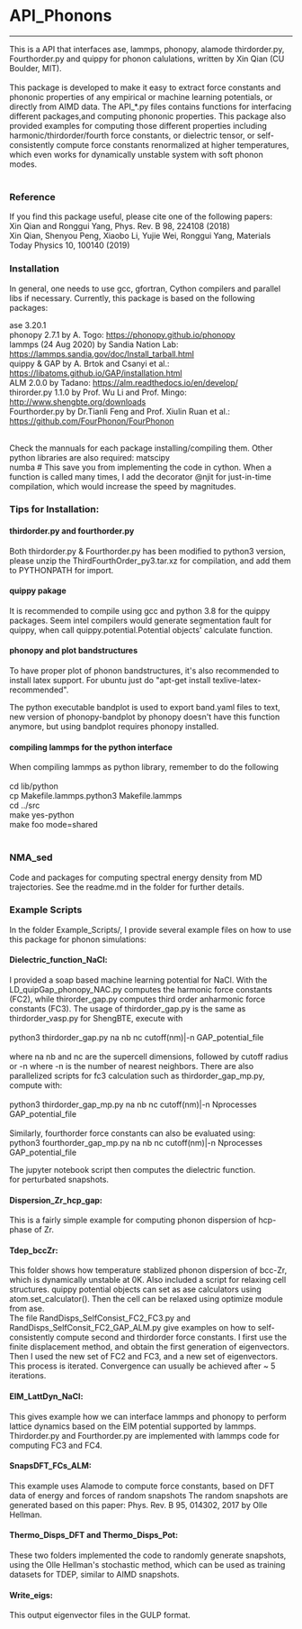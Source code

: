 # API_Phonons
----
This is a API that interfaces ase, lammps, phonopy, alamode thirdorder.py, Fourthorder.py and quippy for phonon calulations, written
by Xin Qian (CU Boulder, MIT). <br />
<br />
This package is developed to make it easy to extract  force constants and phononic properties of any 
empirical or machine learning potentials, or directly from AIMD data. The API_*.py files contains functions for interfacing 
different packages,and computing phononic properties. This package also provided examples  for computing those different properties including 
harmonic/thirdorder/fourth force constants, or dielectric tensor, or self-consistently compute force constants renormalized at higher temperatures, which even works
for dynamically unstable system with soft phonon modes. <br />
<br />

### Reference
If you find this package useful, please cite one of the following papers: <br /> 
Xin Qian and Ronggui Yang, Phys. Rev. B 98, 224108 (2018) <br />
Xin Qian, Shenyou Peng, Xiaobo Li, Yujie Wei, Ronggui Yang, Materials Today Physics 10, 100140 (2019) <br />

### Installation

In general, one needs to use gcc, gfortran, Cython compilers and parallel libs if necessary. 
Currently, this package is based on the following packages:<br />

ase 3.20.1<br /> 
phonopy 2.7.1 by A. Togo: https://phonopy.github.io/phonopy <br />
lammps (24 Aug 2020) by Sandia Nation Lab: https://lammps.sandia.gov/doc/Install_tarball.html<br />
quippy & GAP by A. Brtok and Csanyi et al.: https://libatoms.github.io/GAP/installation.html <br /> 
ALM 2.0.0 by Tadano: https://alm.readthedocs.io/en/develop/ <br />
thirorder.py 1.1.0 by Prof. Wu Li and Prof. Mingo: http://www.shengbte.org/downloads <br />
Fourthorder.py by Dr.Tianli Feng and Prof. Xiulin Ruan et al.: https://github.com/FourPhonon/FourPhonon<br />
<br />

Check the mannuals for each package installing/compiling them. 
Other python libraries are also required:
matscipy <br />
numba # This save you from implementing the code in cython. When a function is called many times,
I add the decorator @njit for just-in-time compilation, which would increase the speed by magnitudes.

### Tips for Installation:

#### thirdorder.py and fourthorder.py
Both thirdorder.py & Fourthorder.py has been modified to python3 version, please unzip the ThirdFourthOrder_py3.tar.xz
for compilation, and add them to PYTHONPATH for import.

#### quippy pakage
It is recommended to compile using gcc and python 3.8 for the quippy packages.
Seem intel compilers would generate segmentation fault for quippy, when call
quippy.potential.Potential objects' calculate function. 

#### phonopy and plot bandstructures
To have proper plot of phonon bandstructures, it's also recommended to install latex support. 
For ubuntu just do "apt-get install texlive-latex-recommended". 

The python executable bandplot is used to export band.yaml files to text, new version of 
phonopy-bandplot by phonopy doesn't have this function anymore, but using bandplot requires 
phonopy installed.

#### compiling lammps for the python interface
When compiling lammps as python library, remember to do the following <br />
<br />
cd lib/python<br />
cp Makefile.lammps.python3 Makefile.lammps<br />
cd ../src<br />
make yes-python<br />
make foo mode=shared<br />
<br />

### NMA_sed
Code and packages for computing spectral energy density from MD trajectories. See the readme.md in the folder for further details.

### Example Scripts

In the folder Example_Scripts/, I provide several example files on how to use this package for phonon simulations:<br />

#### Dielectric_function_NaCl:<br />
I provided a soap based machine learning potential for NaCl. With the LD_quipGap_phonopy_NAC.py computes the 
harmonic force constants (FC2), while thirorder_gap.py computes third order anharmonic force constants (FC3). The 
usage of thirdorder_gap.py is the same as thirdorder_vasp.py for ShengBTE, execute with <br />
<br />
python3 thirdorder_gap.py na nb nc cutoff(nm)|-n GAP_potential_file <br />
<br />
where na nb and nc are the supercell dimensions, followed by cutoff radius or -n where -n is the number of nearest
neighbors. There are also parallelized scripts for fc3 calculation such as thirdorder_gap_mp.py, compute with:<br />
<br />
python3 thirdorder_gap_mp.py na nb nc cutoff(nm)|-n Nprocesses GAP_potential_file <br />
<br />
Similarly, fourthorder force constants can also be evaluated using:
<br />
python3 fourthorder_gap_mp.py na nb nc cutoff(nm)|-n Nprocesses GAP_potential_file <br />

The jupyter notebook script then computes the dielectric function.  
for perturbated snapshots. 
<br />
#### Dispersion_Zr_hcp_gap:<br />
This is a fairly simple example for computing phonon dispersion of hcp-phase of Zr.
<br />

#### Tdep_bccZr:<br />
This folder shows how temperature stablized phonon dispersion of bcc-Zr, which 
is dynamically unstable at 0K. Also included a script for relaxing cell structures.
quippy potential objects can set as ase calculators using atom.set_calculator(). Then
the cell can be relaxed using optimize module from ase.
<br />
The file RandDisps_SelfConsist_FC2_FC3.py and RandDisps_SelfConsit_FC2_GAP_ALM.py give examples on how to self-consistently compute second 
and thirdorder force constants. I first use the finite displacement method, and obtain the first generation of eigenvectors. Then I used 
the new set of FC2 and FC3, and a new set of eigenvectors. This process is iterated. Convergence can usually be achieved after ~ 5 iterations.
<br />
#### EIM_LattDyn_NaCl:<br />
This gives example how we can interface lammps and phonopy to perform lattice dynamics based on the EIM potential supported
by lammps. Thirdorder.py and Fourthorder.py are implemented with lammps code for computing FC3 and FC4.
<br />
#### SnapsDFT_FCs_ALM:<br />
This example uses Alamode to compute force constants, based on DFT data of energy and forces of random snapshots
The random snapshots are generated based on this paper: Phys. Rev. B 95, 014302, 2017 by Olle Hellman. 
<br />

#### Thermo_Disps_DFT and Thermo_Disps_Pot:<br />
These two folders implemented the code to randomly generate snapshots, using the Olle Hellman's stochastic method, which can be
used as training datasets for TDEP, similar to AIMD snapshots.
<br />
#### Write_eigs:<br />
This output eigenvector files in the GULP format. 


